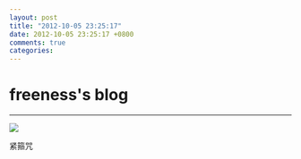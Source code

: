 ```yaml
---
layout: post
title: "2012-10-05 23:25:17"
date: 2012-10-05 23:25:17 +0800
comments: true
categories: 
---
```


# freeness's blog

----------

![](http://okqmqrbgo.bkt.clouddn.com/201210052325171.jpg)

>
紧箍咒